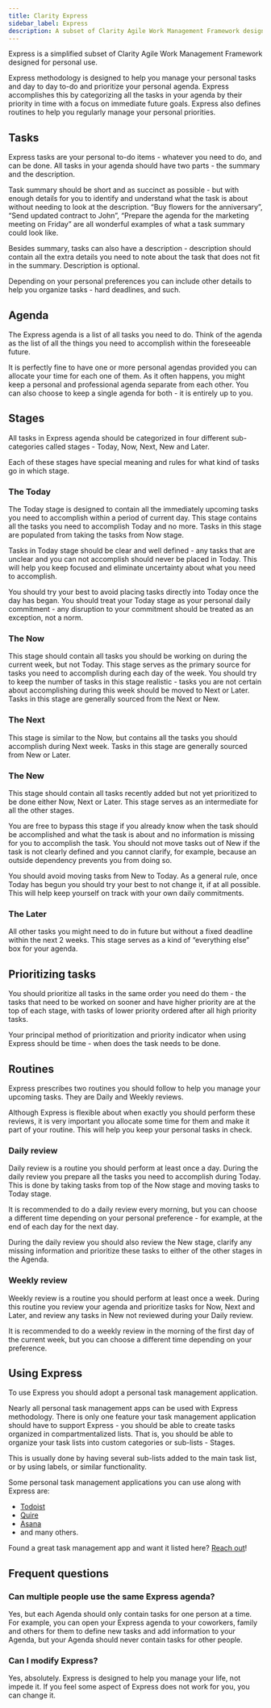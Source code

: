 ```yaml
---
title: Clarity Express
sidebar_label: Express
description: A subset of Clarity Agile Work Management Framework designed for personal use
---
```


Express is a simplified subset of Clarity Agile Work Management Framework designed for personal use.

Express methodology is designed to help you manage your personal tasks and day to day to-do and prioritize your personal agenda. Express accomplishes this by categorizing all the tasks in your agenda by their priority in time with a focus on immediate future goals. Express also defines routines to help you regularly manage your personal priorities.

## Tasks

Express tasks are your personal to-do items - whatever you need to do, and can be done. All tasks in your agenda should have two parts - the summary and the description.

Task summary should be short and as succinct as possible - but with enough details for you to identify and understand what the task is about without needing to look at the description. “Buy flowers for the anniversary”, “Send updated contract to John”, “Prepare the agenda for the marketing meeting on Friday” are all wonderful examples of what a task summary could look like.

Besides summary, tasks can also have a description - description should contain all the extra details you need to note about the task that does not fit in the summary. Description is optional.

Depending on your personal preferences you can include other details to help you organize tasks - hard deadlines, and such.

## Agenda

The Express agenda is a list of all tasks you need to do. Think of the agenda as the list of all the things you need to accomplish within the foreseeable future.

It is perfectly fine to have one or more personal agendas provided you can allocate your time for each one of them. As it often happens, you might keep a personal and professional agenda separate from each other. You can also choose to keep a single agenda for both - it is entirely up to you.

## Stages

All tasks in Express agenda should be categorized in four different sub-categories called stages - Today, Now, Next, New and Later.

Each of these stages have special meaning and rules for what kind of tasks go in which stage.

### The Today

The Today stage is designed to contain all the immediately upcoming tasks you need to accomplish within a period of current day. This stage contains all the tasks you need to accomplish Today and no more. Tasks in this stage are populated from taking the tasks from Now stage.

Tasks in Today stage should be clear and well defined - any tasks that are unclear and you can not accomplish should never be placed in Today. This will help you keep focused and eliminate uncertainty about what you need to accomplish.

You should try your best to avoid placing tasks directly into Today once the day has began. You should treat your Today stage as your personal daily commitment - any disruption to your commitment should be treated as an exception, not a norm.

### The Now

This stage should contain all tasks you should be working on during the current week, but not Today. This stage serves as the primary source for tasks you need to accomplish during each day of the week. You should try to keep the number of tasks in this stage realistic - tasks you are not certain about accomplishing during this week should be moved to Next or Later. Tasks in this stage are generally sourced from the Next or New.

### The Next

This stage is similar to the Now, but contains all the tasks you should accomplish during Next week. Tasks in this stage are generally sourced from New or Later.

### The New

This stage should contain all tasks recently added but not yet prioritized to be done either Now, Next or Later. This stage serves as an intermediate for all the other stages.

You are free to bypass this stage if you already know when the task should be accomplished and what the task is about and no information is missing for you to accomplish the task. You should not move tasks out of New if the task is not clearly defined and you cannot clarify, for example, because an outside dependency prevents you from doing so.

You should avoid moving tasks from New to Today. As a general rule, once Today has begun you should try your best to not change it, if at all possible. This will help keep yourself on track with your own daily commitments.

### The Later

All other tasks you might need to do in future but without a fixed deadline within the next 2 weeks. This stage serves as a kind of “everything else” box for your agenda.

## Prioritizing tasks

You should prioritize all tasks in the same order you need do them - the tasks that need to be worked on sooner and have higher priority are at the top of each stage, with tasks of lower priority ordered after all high priority tasks.

Your principal method of prioritization and priority indicator when using Express should be time - when does the task needs to be done.

## Routines

Express prescribes two routines you should follow to help you manage your upcoming tasks. They are Daily and Weekly reviews.

Although Express is flexible about when exactly you should perform these reviews, it is very important you allocate some time for them and make it part of your routine. This will help you keep your personal tasks in check.

### Daily review

Daily review is a routine you should perform at least once a day. During the daily review you prepare all the tasks you need to accomplish during Today. This is done by taking tasks from top of the Now stage and moving tasks to Today stage.

It is recommended to do a daily review every morning, but you can choose a different time depending on your personal preference - for example, at the end of each day for the next day.

During the daily review you should also review the New stage, clarify any missing information and prioritize these tasks to either of the other stages in the Agenda.

### Weekly review

Weekly review is a routine you should perform at least once a week. During this routine you review your agenda and prioritize tasks for Now, Next and Later, and review any tasks in New not reviewed during your Daily review.

It is recommended to do a weekly review in the morning of the first day of the current week, but you can choose a different time depending on your preference.

## Using Express

To use Express you should adopt a personal task management application.

Nearly all personal task management apps can be used with Express methodology. There is only one feature your task management application should have to support Express - you should be able to create tasks organized in compartmentalized lists. That is, you should be able to organize your task lists into custom categories or sub-lists - Stages.

This is usually done by having several sub-lists added to the main task list, or by using labels, or similar functionality.

Some personal task management applications you can use along with Express are:

- [Todoist](https://todoist.com)
- [Quire](https://quire.io)
- [Asana](https://asana.com)
- and many others.

Found a great task management app and want it listed here? [Reach out](/contact/)!

## Frequent questions

### Can multiple people use the same Express agenda?

Yes, but each Agenda should only contain tasks for one person at a time. For example, you can open your Express agenda to your coworkers, family and others for them to define new tasks and add information to your Agenda, but your Agenda should never contain tasks for other people.

### Can I modify Express?

Yes, absolutely. Express is designed to help you manage your life, not impede it. If you feel some aspect of Express does not work for you, you can change it.
